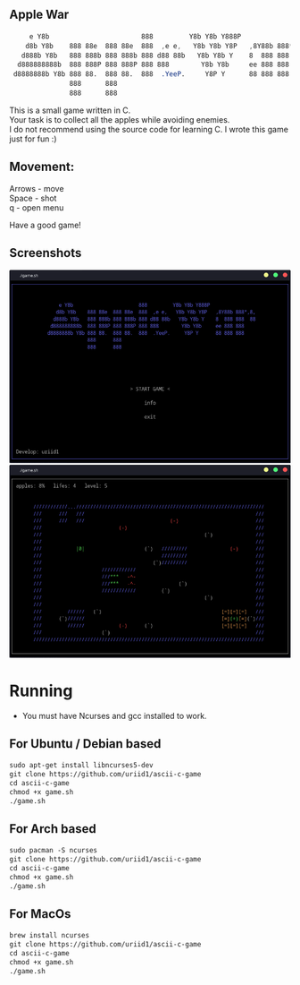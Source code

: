## Apple War

```css
     e Y8b                       888         Y8b Y8b Y888P 
    d8b Y8b    888 88e  888 88e  888  ,e e,   Y8b Y8b Y8P   ,8Y88b 888*,8,
   d888b Y8b   888 888b 888 888b 888 d88 88b   Y8b Y8b Y    8  888 888  88 
  d888888888b  888 888P 888 888P 888 888        Y8b Y8b     ee 888 888      
 d8888888b Y8b 888 88.  888 88.  888  .YeeP.     Y8P Y      88 888 888      
               888      888
               888      888   

```

This is a small game written in C. <br />
Your task is to collect all the apples while avoiding enemies. <br />
I do not recommend using the source code for learning C.
I wrote this game just for fun :)

## Movement:<br />
 Arrows - move <br />
 Space - shot <br />
 q - open menu <br />
 
Have a good game!

## Screenshots
![Screenshot](https://github.com/uriid1/scrfmp/blob/main/AppleWar/lvl0.png)
![Screenshot](https://github.com/uriid1/scrfmp/blob/main/AppleWar/lvl5.png)

# Running
* You must have Ncurses and gcc installed to work.

## For Ubuntu / Debian based
```shell
sudo apt-get install libncurses5-dev
git clone https://github.com/uriid1/ascii-c-game
cd ascii-c-game
chmod +x game.sh
./game.sh
```

## For Arch based
```shell
sudo pacman -S ncurses
git clone https://github.com/uriid1/ascii-c-game
cd ascii-c-game
chmod +x game.sh
./game.sh
```

## For MacOs
```shell
brew install ncurses
git clone https://github.com/uriid1/ascii-c-game
cd ascii-c-game
chmod +x game.sh
./game.sh
```

